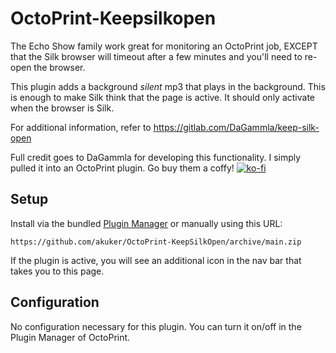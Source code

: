 # OctoPrint-Keepsilkopen

The Echo Show family work great for monitoring an OctoPrint job, EXCEPT that the Silk browser will timeout after a few minutes and you'll need to re-open the browser.

This plugin adds a background *silent* mp3 that plays in the background. This is enough to make Silk think that the page is active. It should only activate when the browser is Silk.

For additional information, refer to https://gitlab.com/DaGammla/keep-silk-open

Full credit goes to DaGammla for developing this functionality. I simply pulled it into an OctoPrint plugin. Go buy them a coffy! [![ko-fi](https://ko-fi.com/img/githubbutton_sm.svg)](https://ko-fi.com/Z8Z7AO1BI)

## Setup

Install via the bundled [Plugin Manager](https://docs.octoprint.org/en/master/bundledplugins/pluginmanager.html)
or manually using this URL:

    https://github.com/akuker/OctoPrint-KeepSilkOpen/archive/main.zip

If the plugin is active, you will see an additional icon in the nav bar that takes you to this page.

## Configuration

No configuration necessary for this plugin. You can turn it on/off in the Plugin Manager of OctoPrint.
